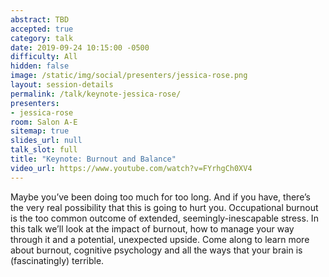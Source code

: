 ```yaml
---
abstract: TBD
accepted: true
category: talk
date: 2019-09-24 10:15:00 -0500
difficulty: All
hidden: false
image: /static/img/social/presenters/jessica-rose.png
layout: session-details
permalink: /talk/keynote-jessica-rose/
presenters:
- jessica-rose
room: Salon A-E
sitemap: true
slides_url: null
talk_slot: full
title: "Keynote: Burnout and Balance"
video_url: https://www.youtube.com/watch?v=FYrhgCh0XV4
---
```


Maybe you’ve been doing too much for too long. And if you have, there’s the very real possibility that this is going to hurt you. Occupational burnout is the too common outcome of extended, seemingly-inescapable stress. In this talk we’ll look at the impact of burnout, how to manage your way through it and a potential, unexpected upside. Come along to learn more about burnout, cognitive psychology and all the ways that your brain is (fascinatingly) terrible.
